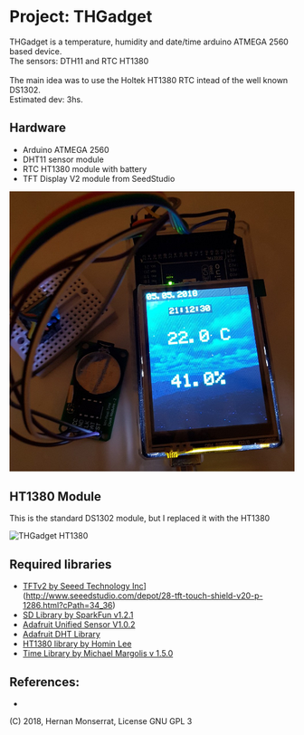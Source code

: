
# Project:  THGadget
THGadget is a temperature, humidity and date/time arduino ATMEGA 2560 based device.</br>
The sensors:  DTH11 and RTC HT1380 </br>
</br>
The main idea was to use the Holtek HT1380 RTC intead of the well known DS1302.
</br>
Estimated dev: 3hs.
</br>
## Hardware
- Arduino ATMEGA 2560 
- DHT11 sensor module 
- RTC HT1380 module with battery
- TFT Display V2 module from SeedStudio

![THGadget Proto](./img/THGadget-view.jpg)

## HT1380 Module
This is the standard DS1302 module, but I replaced it with the HT1380 <br/>

![THGadget HT1380](./img/HT1380-Detailed-view.jpg)

## Required libraries
* [TFTv2 by Seeed Technology Inc](http://www.seeedstudio.com/depot/images/product/2.8touch%20shieldv2.jpg)](http://www.seeedstudio.com/depot/28-tft-touch-shield-v20-p-1286.html?cPath=34_36)
* [SD Library by SparkFun v1.2.1](https://www.arduino.cc/en/Reference/SD)
* [Adafruit Unified Sensor V1.0.2](https://github.com/adafruit/Adafruit_Sensor)
* [Adafruit DHT Library](https://github.com/adafruit/DHT-sensor-library)
* [HT1380 library by Homin Lee](http://www.suapapa.net)
* [Time Library by Michael Margolis v 1.5.0](http://playground.arduino.cc/code/time)

## References:
* [HT1380 Datasheet]:(./datasheets/HoltekHT1380.pdf)

(C) 2018,  Hernan Monserrat, License GNU GPL 3

